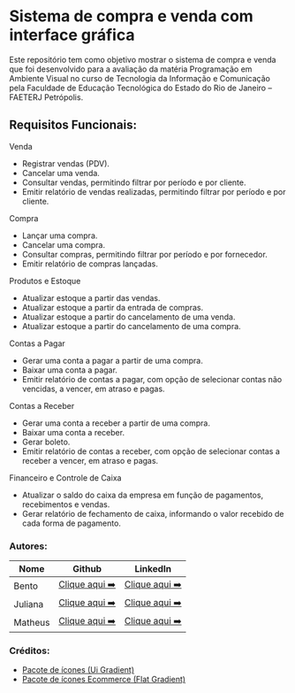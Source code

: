 # Sistema de compra e venda com interface gráfica

Este repositório tem como objetivo mostrar o sistema de compra e venda que foi desenvolvido para a avaliação da matéria Programação em Ambiente Visual no curso de Tecnologia da Informação e Comunicação pela Faculdade de Educação Tecnológica do Estado do Rio de Janeiro – FAETERJ Petrópolis.

## Requisitos Funcionais:

Venda
- Registrar vendas (PDV).
- Cancelar uma venda.
- Consultar vendas, permitindo filtrar por período e por cliente.
- Emitir relatório de vendas realizadas, permitindo filtrar por período e por cliente.
 
Compra
- Lançar uma compra.
- Cancelar uma compra.
- Consultar compras, permitindo filtrar por período e por fornecedor.
- Emitir relatório de compras lançadas.

Produtos e Estoque
- Atualizar estoque a partir das vendas.
- Atualizar estoque a partir da entrada de compras.
- Atualizar estoque a partir do cancelamento de uma venda.
- Atualizar estoque a partir do cancelamento de uma compra.

Contas a Pagar
- Gerar uma conta a pagar a partir de uma compra.
- Baixar uma conta a pagar.
- Emitir relatório de contas a pagar, com opção de selecionar contas não vencidas, a vencer, em atraso e pagas.

Contas a Receber
- Gerar uma conta a receber a partir de uma compra.
- Baixar uma conta a receber.
- Gerar boleto.
- Emitir relatório de contas a receber, com opção de selecionar contas a receber a vencer, em atraso e pagas.

Financeiro e Controle de Caixa
- Atualizar o saldo do caixa da empresa em função de pagamentos, recebimentos e vendas.
- Gerar relatório de fechamento de caixa, informando o valor recebido de cada forma de pagamento.

### Autores:
|Nome| Github | LinkedIn|
| ------ | ------ | ------ |
|Bento |[Clique aqui ➡️](https://github.com/senhorbento) |[Clique aqui ➡️](https://www.linkedin.com/in/henrique-bento-97a4b8231/)  
|Juliana |[Clique aqui ➡️](https://github.com/juliana-vieira) |[Clique aqui ➡️](https://www.linkedin.com/in/juliana-svieira/)  
|Matheus |[Clique aqui ➡️](https://github.com/mtdecarvalho) |[Clique aqui ➡️](https://www.linkedin.com/in/matheus-de-carvalho-rossi-rezende-b24437205/)  

### Créditos:
- [Pacote de ícones (Ui Gradient)](https://www.flaticon.com/br/packs/ui-82?style_id=1259&family_id=333&group_id=621)
- [Pacote de ícones Ecommerce (Flat Gradient)](https://www.flaticon.com/br/packs/ecommerce-498)
